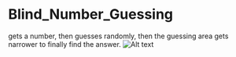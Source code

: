 # Blind_Number_Guessing
gets a number, then guesses randomly, then the guessing area gets narrower to finally find the answer.
![Alt text](https://github.com/Hadipiano94/Blind_Number_Guessing/capture.PNG?raw=true)
